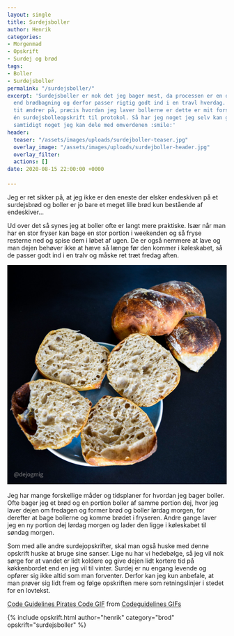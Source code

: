 ```yaml
---
layout: single
title: Surdejsboller
author: Henrik
categories:
- Morgenmad
- Opskrift
- Surdej og brød
tags:
- Boller
- Surdejsboller
permalink: "/surdejsboller/"
excerpt: 'Surdejsboller er nok det jeg bager mest, da processen er en del mere fleksibel
  end brødbagning og derfor passer rigtig godt ind i en travl hverdag. Selvom jeg
  tit ændrer på, præcis hvordan jeg laver bollerne er dette er mit forsøg på at føre
  én surdejsbolleopskrift til protokol. Så har jeg noget jeg selv kan gå ud fra og
  samtidigt noget jeg kan dele med omverdenen :smile:'
header:
  teaser: "/assets/images/uploads/surdejboller-teaser.jpg"
  overlay_image: "/assets/images/uploads/surdejboller-header.jpg"
  overlay_filter: 
  actions: []
date: 2020-08-15 22:00:00 +0000

---
```

Jeg er ret sikker på, at jeg ikke er den eneste der elsker endeskiven på et surdejsbrød og boller er jo bare et meget lille brød kun bestående af endeskiver...

Ud over det så synes jeg at boller ofte er langt mere praktiske.  Især når man har en stor fryser kan bage en stor portion i weekenden og så fryse resterne ned og spise dem i løbet af ugen. De er også nemmere at lave og man dejen behøver ikke at hæve så længe før den kommer i køleskabet, så de passer godt ind i en tralv og måske ret træt fredag aften.

![Surdejsboller](/assets/images/uploads/surdejboller-teaser.jpg)

Jeg har mange forskellige måder og tidsplaner for hvordan jeg bager boller. Ofte bager jeg et brød og en portion boller af samme portion dej, hvor jeg laver dejen om fredagen og former brød og boller lørdag morgen, for derefter at bage bollerne og komme brødet i fryseren. Andre gange laver jeg en ny portion dej lørdag morgen og lader den ligge i køleskabet til søndag morgen.

Som med alle andre surdejopskrifter, skal man også huske med denne opskrift huske at bruge sine sanser. Lige nu har vi hedebølge, så jeg vil nok sørge for at vandet er lidt koldere og give dejen lidt kortere tid på køkkenbordet end en jeg vil til vinter. Surdej er nu engang levende og opfører sig ikke altid som man forventer. Derfor kan jeg kun anbefale, at man prøver sig lidt frem og følge opskriften mere som retningslinjer i stedet for en lovtekst.

<div class="tenor-gif-embed" data-postid="14292102" data-share-method="host" data-width="100%" data-aspect-ratio="2.515151515151515"><a href="[https://tenor.com/view/code-guidelines-pirates-code-captain-barbosa-pirates-of-the-caribbean-gif-14292102](https://tenor.com/view/code-guidelines-pirates-code-captain-barbosa-pirates-of-the-caribbean-gif-14292102 "https://tenor.com/view/code-guidelines-pirates-code-captain-barbosa-pirates-of-the-caribbean-gif-14292102")">Code Guidelines Pirates Code GIF</a> from <a href="[https://tenor.com/search/codeguidelines-gifs](https://tenor.com/search/codeguidelines-gifs "https://tenor.com/search/codeguidelines-gifs")">Codeguidelines GIFs</a></div><script type="text/javascript" async src="[https://tenor.com/embed.js](https://tenor.com/embed.js "https://tenor.com/embed.js")"></script>

{% include opskrift.html author="henrik" category="brod" opskrift="surdejsboller" %}
